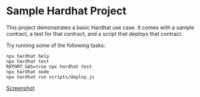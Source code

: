 # Sample Hardhat Project

This project demonstrates a basic Hardhat use case. It comes with a sample contract, a test for that contract, and a script that deploys that contract.

Try running some of the following tasks:

```shell
npx hardhat help
npx hardhat test
REPORT_GAS=true npx hardhat test
npx hardhat node
npx hardhat run scripts/deploy.js
```
[Screenshot](https://user-images.githubusercontent.com/88795320/215270254-c247be71-511c-4e9c-90ab-bf717c0ffb2e.png)
